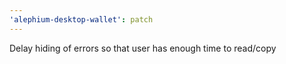 ```yaml
---
'alephium-desktop-wallet': patch
---
```


Delay hiding of errors so that user has enough time to read/copy
